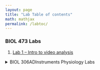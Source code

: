 ```yaml
---
layout: page
title: "Lab Table of contents"
math: mathjax
permalink: /labtoc/
---
```

### BIOL 473 Labs
1. [Lab 1 – Intro to video analysis](./473Labs/Lab1Intro.md)

<details>
<summary>BIOL 306ADInstruments Physiology Labs</summary>

1. [Intro to LabChart](./IntroductionToLabChart/IntroductiontoLabChart.md)
    + [notebook](./IntroductionToLabChart/IntroductiontoLabChart_Notebook.md)
    + [doc](./IntroductionToLabChart/IntroductiontoLabChart_Notebook.docx)
2. [Thermoregulation lab](./Thermoregulation/ThermoregulationLab.md)
    + [notebook](./Thermoregulation/Thermoregulation_notebook.md)
    + [doc](./Thermoregulation/Thermoregulation_notebook.docx)
    + [Analysis Google Sheet](https://docs.google.com/spreadsheets/d/1KjUse3pRNi_Rz74nDRreTVSwrUjs66wZl6SWoyt1j34/edit?usp=sharing)
3. [Action Potentials Lab](./ActionPotentials/ActionPotentials.md)
    + [notebook](./ActionPotentials/ActionPotentials_notebook.md)
    + [doc](./ActionPotentials/ActionPotentials_notebook.docx)
4. [Reflexes and ReactionTimes Lab](./Reflexes/ReflexesLab.md)
    + [notebook](./Reflexes/Reflexes_notebook.md)
    + [doc](./Reflexes/Reflexes_notebook.docx)
5. [Respirometry and Lung Volumes](./Respirometry/RespirometryLab.md)
    + [notebook](./Respirometry/Respirometry_notebook.md)
    + [doc](./Respirometry/Respirometry_notebook.docx)
6. [Dive Response](./DiveResponse/DiveResponseLab.md)
    + [notebook](./DiveResponse/DiveResponse_notebook.md)
    + [doc](./DiveResponse/DiveResponse_notebook.docx)

</details>